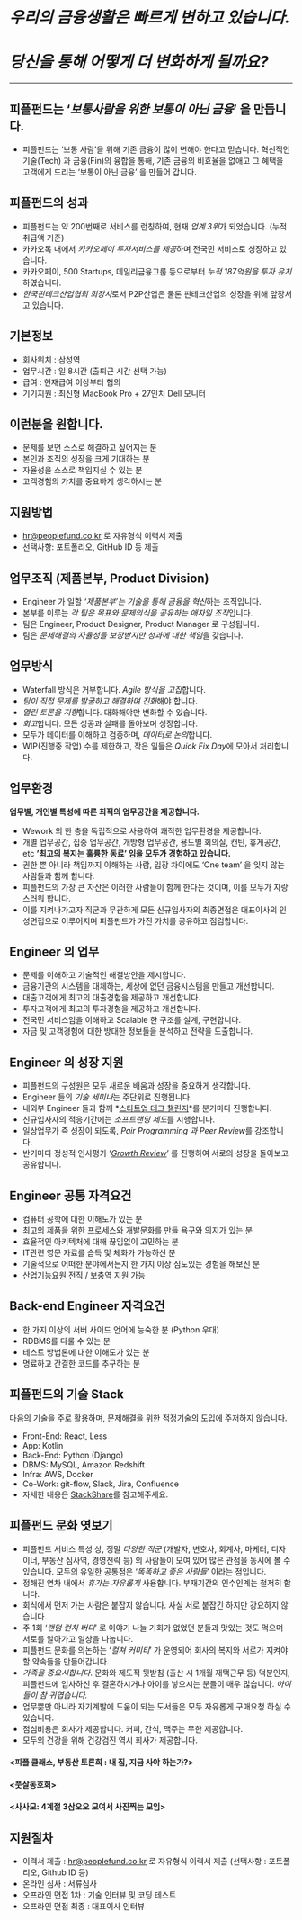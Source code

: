 # *우리의 금융생활은 빠르게 변하고 있습니다.*
# *당신을 통해 어떻게 더 변화하게 될까요?*

***

## 피플펀드는 ‘*보통사람을 위한 보통이 아닌 금융*’ 을 만듭니다.
* 피플펀드는 ‘보통 사람’을 위해 기존 금융이 많이 변해야 한다고 믿습니다. 혁신적인 기술(Tech) 과 금융(Fin)의 융합을 통해, 기존 금융의 비효율을 없애고 그 혜택을 고객에게 드리는 ‘보통이 아닌 금융’ 을 만들어 갑니다.

## 피플펀드의 성과
* 피플펀드는 약 200번째로 서비스를 런칭하여, 현재 *업계 3위*가 되었습니다. (누적 취급액 기준)
* 카카오톡 내에서 *카카오페이 투자서비스를 제공*하며 전국민 서비스로 성장하고 있습니다.
* 카카오페이, 500 Startups, 데일리금융그룹 등으로부터 *누적 187억원을 투자 유치*하였습니다.
* *한국핀테크산업협회 회장사*로서 P2P산업은 물론 핀테크산업의 성장을 위해 앞장서고 있습니다.

## 기본정보
* 회사위치 : 삼성역
* 업무시간 : 일 8시간 (출퇴근 시간 선택 가능)
* 급여 : 현재급여 이상부터 협의
* 기기지원 : 최신형 MacBook Pro + 27인치 Dell 모니터

## 이런분을 원합니다.
* 문제를 보면 스스로 해결하고 싶어지는 분
* 본인과 조직의 성장을 크게 기대하는 분
* 자율성을 스스로 책임지실 수 있는 분
* 고객경험의 가치를 중요하게 생각하시는 분

## 지원방법
* hr@peoplefund.co.kr 로 자유형식 이력서 제출
* 선택사항: 포트폴리오, GitHub ID 등 제출

## 업무조직 (제품본부, Product Division)
* Engineer 가 일할 *‘제품본부’는 기술을 통해 금융을 혁신*하는 조직입니다.
* 본부를 이루는 *각 팀은 목표와 문제의식을 공유하는 애자일 조직*입니다.
* 팀은 Engineer, Product Designer, Product Manager 로 구성됩니다.
* 팀은 *문제해결의 자율성을 보장받지만 성과에 대한 책임*을 갖습니다.

## 업무방식
* Waterfall 방식은 거부합니다. *Agile 방식을 고집*합니다.
* *팀이 직접 문제를 발굴하고 해결하며 진화*해야 합니다.
* *열린 토론을 지향*합니다. 대화해야만 변화할 수 있습니다.
* *회고*합니다. 모든 성공과 실패를 돌아보며 성장합니다.
* 모두가 데이터를 이해하고 검증하며, *데이터로 논의*합니다.
* WIP(진행중 작업) 수를 제한하고, 작은 일들은 *Quick Fix Day*에 모아서 처리합니다.

## 업무환경
**업무별, 개인별 특성에 따른 최적의 업무공간을 제공합니다.**
* Wework 의 한 층을 독립적으로 사용하여 쾌적한 업무환경을 제공합니다.
* 개별 업무공간, 집중 업무공간, 개방형 업무공간, 용도별 회의실, 캔틴, 휴게공간, etc
**’최고의 복지는 훌륭한 동료’ 임을 모두가 경험하고 있습니다.**
* 권한 뿐 아니라 책임까지 이해하는 사람, 입장 차이에도 ‘One team’ 을 잊지 않는 사람들과 함께 합니다.
* 피플펀드의 가장 큰 자산은 이러한 사람들이 함께 한다는 것이며, 이를 모두가 자랑스러워 합니다.
* 이를 지켜나가고자 직군과 무관하게 모든 신규입사자의 최종면접은 대표이사의 인성면접으로 이루어지며 피플펀드가 가진 가치를 공유하고 점검합니다.

## Engineer 의 업무
* 문제를 이해하고 기술적인 해결방안을 제시합니다.
* 금융기관의 시스템을 대체하는, 세상에 없던 금융시스템을 만들고 개선합니다.
* 대출고객에게 최고의 대출경험을 제공하고 개선합니다.
* 투자고객에게 최고의 투자경험을 제공하고 개선합니다.
* 전국민 서비스임을 이해하고 Scalable 한 구조를 설계, 구현합니다.
* 자금 및 고객경험에 대한 방대한 정보들을 분석하고 전략을 도출합니다.

## Engineer 의 성장 지원
* 피플펀드의 구성원은 모두 새로운 배움과 성장을 중요하게 생각합니다.
* Engineer 들의 *기술 세미나*는 주단위로 진행됩니다.
* 내외부 Engineer 들과 함께 *[스타트업 테크 챌린지](https://tech.peoplefund.co.kr/2019/04/11/startup-tech-challenge-3rd-epilogue.html)*를 분기마다 진행합니다.
* 신규입사자의 적응기간에는 *소프트랜딩 제도*를 시행합니다.
* 일상업무가 즉 성장이 되도록, *Pair Programming 과 Peer Review*를 강조합니다.
* 반기마다 정성적 인사평가 ‘*[Growth Review](https://peoplefund.blog/growth-review/)*’ 를 진행하여 서로의 성장을 돌아보고 공유합니다.

## Engineer 공통 자격요건
* 컴퓨터 공학에 대한 이해도가 있는 분
* 최고의 제품을 위한 프로세스와 개발문화를 만들 욕구와 의지가 있는 분
* 효율적인 아키텍처에 대해 끊임없이 고민하는 분
* IT관련 영문 자료를 습득 및 체화가 가능하신 분
* 기술적으로 어떠한 분야에서든지 한 가지 이상 심도있는 경험을 해보신 분
* 산업기능요원 전직 / 보충역 지원 가능

## Back-end Engineer 자격요건
* 한 가지 이상의 서버 사이드 언어에 능숙한 분 (Python 우대)
* RDBMS를 다룰 수 있는 분
* 테스트 방법론에 대한 이해도가 있는 분
* 명료하고 간결한 코드를 추구하는 분

## 피플펀드의 기술 Stack
다음의 기술을 주로 활용하며, 문제해결을 위한 적정기술의 도입에 주저하지 않습니다.
* Front-End: React, Less
* App: Kotlin
* Back-End: Python (Django)
* DBMS: MySQL, Amazon Redshift
* Infra: AWS, Docker
* Co-Work: git-flow, Slack, Jira, Confluence
* 자세한 내용은 [StackShare](https://stackshare.io/peoplefund/peoplefund)를 참고해주세요.

## 피플펀드 문화 엿보기
* 피플펀드 서비스 특성 상, 정말 *다양한 직군* (개발자, 변호사, 회계사, 마케터, 디자이너, 부동산 심사역, 경영전략 등) 의 사람들이 모여 있어 많은 관점을 동시에 볼 수 있습니다. 모두의 유일한 공통점은 ‘*똑똑하고 좋은 사람들*’ 이라는 점입니다.
* 정해진 연차 내에서 *휴가는 자유롭게* 사용합니다. 부재기간의 인수인계는 철저히 합니다.
* 회식에서 먼저 가는 사람은 붙잡지 않습니다. 사실 서로 붙잡긴 하지만 강요하지 않습니다.
* 주 1회 ‘*랜덤 런치 버디*’ 로 이야기 나눌 기회가 없었던 분들과 맛있는 것도 먹으며 서로를 알아가고 일상을 나눕니다.
* 피플펀드 문화를 의논하는 ‘*컬쳐 커미티*’ 가 운영되어 회사의 복지와 서로가 지켜야 할 약속들을 만들어갑니다.
* *가족을 중요시합니다*. 문화와 제도적 뒷받침 (출산 시 1개월 재택근무 등) 덕분인지, 피플펀드에 입사하신 후 결혼하시거나 아이를 낳으시는 분들이 매우 많습니다. *아이들이 참 귀엽습니다.*
* 업무뿐만 아니라 자기계발에 도움이 되는 도서들은 모두 자유롭게 구매요청 하실 수 있습니다.
* 점심비용은 회사가 제공합니다. 커피, 간식, 맥주는 무한 제공합니다.
* 모두의 건강을 위해 건강검진 역시 회사가 제공합니다.

#### <피플 클래스, 부동산 토론회 : 내 집, 지금 사야 하는가?>

#### <풋살동호회>

#### <사사모: 4계절 3삼오오 모여서 사진찍는 모임>

## 지원절차
* 이력서 제출 : hr@peoplefund.co.kr 로 자유형식 이력서 제출 (선택사항 : 포트폴리오, Github ID 등)
* 온라인 심사 : 서류심사
* 오프라인 면접 1차 : 기술 인터뷰 및 코딩 테스트
* 오프라인 면접 최종 : 대표이사 인터뷰
